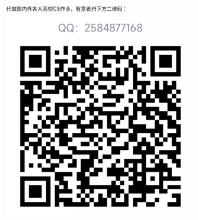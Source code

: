 代做国内外各大高校CS作业，有意者扫下方二维码：

![Image text](https://github.com/HUI-saltedfish/COMP9414-weekplan/blob/main/image_folder/img.jpg)
